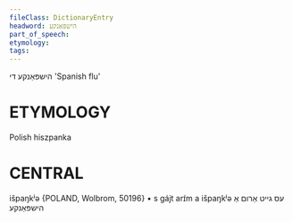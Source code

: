 ```yaml
---
fileClass: DictionaryEntry
headword: הישפּאַנקע
part_of_speech: 
etymology: 
tags: 
---
```

הישפּאַנקע
די
'Spanish flu'

ETYMOLOGY
===========
Polish hiszpanka

CENTRAL
========

išpaŋkʲə {POLAND, Wolbrom, 50196}
	•	s gájt arɪ́m a išpaŋkʲə עס גייט אַרום אַ הישפּאַנקע
